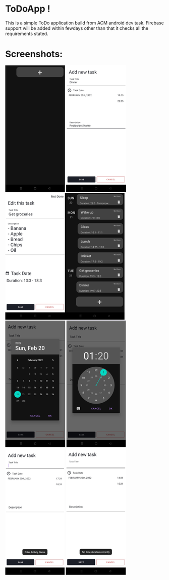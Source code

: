 # ToDoApp !

This is a simple ToDo application build from ACM android dev task.
Firebase support will be added within fewdays other than that it checks all the requirements stated.


# Screenshots:
<img src="/Screenshots/todo_emptyactivity.jpeg" height="400px"/> <img src="/screenshots/todo_newtask.jpeg" height="400px"/>
<img src="/screenshots/todo_edittask.jpeg" height="400px"/><img src="/screenshots/todo_fullactivity.jpeg" height="400px"/>
<img src="/screenshots/todo_calendar.jpeg" height="400px"/>
<img src="/screenshots/todo_clock.jpeg" height="400px"/>
<img src="screenshots/todo_name_toast.jpeg" height="400px"/>
<img src="screenshots/todo_time_toast.jpeg" height="400px"/>
